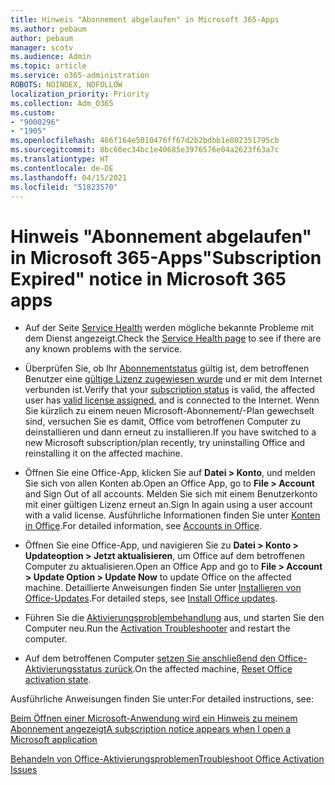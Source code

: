 ```yaml
---
title: Hinweis "Abonnement abgelaufen" in Microsoft 365-Apps
ms.author: pebaum
author: pebaum
manager: scotv
ms.audience: Admin
ms.topic: article
ms.service: o365-administration
ROBOTS: NOINDEX, NOFOLLOW
localization_priority: Priority
ms.collection: Adm_O365
ms.custom:
- "9000296"
- "1905"
ms.openlocfilehash: 466f164e5010476ff67d2b2bdbb1e802351795cb
ms.sourcegitcommit: 8bc60ec34bc1e40685e3976576e04a2623f63a7c
ms.translationtype: HT
ms.contentlocale: de-DE
ms.lasthandoff: 04/15/2021
ms.locfileid: "51823570"
---
```

# <a name="subscription-expired-notice-in-microsoft-365-apps"></a><span data-ttu-id="b0c78-102">Hinweis "Abonnement abgelaufen" in Microsoft 365-Apps</span><span class="sxs-lookup"><span data-stu-id="b0c78-102">"Subscription Expired" notice in Microsoft 365 apps</span></span>

- <span data-ttu-id="b0c78-103">Auf der Seite [Service Health](https://docs.microsoft.com/office365/enterprise/view-service-health) werden mögliche bekannte Probleme mit dem Dienst angezeigt.</span><span class="sxs-lookup"><span data-stu-id="b0c78-103">Check the [Service Health page](https://docs.microsoft.com/office365/enterprise/view-service-health) to see if there are any known problems with the service.</span></span>

- <span data-ttu-id="b0c78-104">Überprüfen Sie, ob Ihr [Abonnementstatus](https://support.office.com/article/unlicensed-product-and-activation-errors-in-office-0d23d3c0-c19c-4b2f-9845-5344fedc4380#bkmk_checksubscription) gültig ist, dem betroffenen Benutzer eine [gültige Lizenz zugewiesen wurde](https://support.office.com/article/997596B5-4173-4627-B915-36ABAC6786DC?wt.mc_id=Alchemy_ClientDIA) und er mit dem Internet verbunden ist.</span><span class="sxs-lookup"><span data-stu-id="b0c78-104">Verify that your [subscription status](https://support.office.com/article/unlicensed-product-and-activation-errors-in-office-0d23d3c0-c19c-4b2f-9845-5344fedc4380#bkmk_checksubscription) is valid, the affected user has [valid license assigned](https://support.office.com/article/997596B5-4173-4627-B915-36ABAC6786DC?wt.mc_id=Alchemy_ClientDIA), and is connected to the Internet.</span></span> <span data-ttu-id="b0c78-105">Wenn Sie kürzlich zu einem neuen Microsoft-Abonnement/-Plan gewechselt sind, versuchen Sie es damit, Office vom betroffenen Computer zu deinstallieren und dann erneut zu installieren.</span><span class="sxs-lookup"><span data-stu-id="b0c78-105">If you have switched to a new Microsoft subscription/plan recently, try uninstalling Office and reinstalling it on the affected machine.</span></span>

- <span data-ttu-id="b0c78-106">Öffnen Sie eine Office-App, klicken Sie auf **Datei > Konto**, und melden Sie sich von allen Konten ab.</span><span class="sxs-lookup"><span data-stu-id="b0c78-106">Open an Office App, go to **File > Account** and Sign Out of all accounts.</span></span> <span data-ttu-id="b0c78-107">Melden Sie sich mit einem Benutzerkonto mit einer gültigen Lizenz erneut an.</span><span class="sxs-lookup"><span data-stu-id="b0c78-107">Sign In again using a user account with a valid license.</span></span> <span data-ttu-id="b0c78-108">Ausführliche Informationen finden Sie unter [Konten in Office](https://support.office.com/article/accounts-in-office-628ea040-f265-49de-b986-be09c3ebf8a9).</span><span class="sxs-lookup"><span data-stu-id="b0c78-108">For detailed information, see [Accounts in Office](https://support.office.com/article/accounts-in-office-628ea040-f265-49de-b986-be09c3ebf8a9).</span></span>

- <span data-ttu-id="b0c78-109">Öffnen Sie eine Office-App, und navigieren Sie zu **Datei > Konto > Updateoption > Jetzt aktualisieren**, um Office auf dem betroffenen Computer zu aktualisieren.</span><span class="sxs-lookup"><span data-stu-id="b0c78-109">Open an Office App and go to **File > Account > Update Option > Update Now** to update Office on the affected machine.</span></span> <span data-ttu-id="b0c78-110">Detaillierte Anweisungen finden Sie unter [Installieren von Office-Updates](https://support.office.com/article/install-office-updates-2ab296f3-7f03-43a2-8e50-46de917611c5).</span><span class="sxs-lookup"><span data-stu-id="b0c78-110">For detailed steps, see [Install Office updates](https://support.office.com/article/install-office-updates-2ab296f3-7f03-43a2-8e50-46de917611c5).</span></span>

- <span data-ttu-id="b0c78-111">Führen Sie die [Aktivierungsproblembehandlung](https://aka.ms/SARA-OfficeActivation-Alchemy) aus, und starten Sie den Computer neu.</span><span class="sxs-lookup"><span data-stu-id="b0c78-111">Run the [Activation Troubleshooter](https://aka.ms/SARA-OfficeActivation-Alchemy) and restart the computer.</span></span>

- <span data-ttu-id="b0c78-112">Auf dem betroffenen Computer [setzen Sie anschließend den Office-Aktivierungsstatus zurück](https://docs.microsoft.com/office/troubleshoot/activation/reset-office-365-proplus-activation-state).</span><span class="sxs-lookup"><span data-stu-id="b0c78-112">On the affected machine, [Reset Office activation state](https://docs.microsoft.com/office/troubleshoot/activation/reset-office-365-proplus-activation-state).</span></span>

<span data-ttu-id="b0c78-113">Ausführliche Anweisungen finden Sie unter:</span><span class="sxs-lookup"><span data-stu-id="b0c78-113">For detailed instructions, see:</span></span> 

[<span data-ttu-id="b0c78-114">Beim Öffnen einer Microsoft-Anwendung wird ein Hinweis zu meinem Abonnement angezeigt</span><span class="sxs-lookup"><span data-stu-id="b0c78-114">A subscription notice appears when I open a Microsoft application</span></span>](https://support.office.com/article/a-subscription-notice-appears-when-i-open-an-office-365-application-4cabe32c-f594-4c0e-9191-3d3ade10cceb)

[<span data-ttu-id="b0c78-115">Behandeln von Office-Aktivierungsproblemen</span><span class="sxs-lookup"><span data-stu-id="b0c78-115">Troubleshoot Office Activation Issues</span></span>](https://support.office.com/article/unlicensed-product-and-activation-errors-in-office-0d23d3c0-c19c-4b2f-9845-5344fedc4380)
